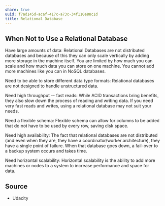 ```yaml
---
share: true
uuid: f7ad145d-acaf-417c-a73c-34f110e88c1d
title: Relational Database
---
```

## When Not to Use a Relational Database

Have large amounts of data: Relational Databases are not distributed databases and because of this they can only scale vertically by adding more storage in the machine itself. You are limited by how much you can scale and how much data you can store on one machine. You cannot add more machines like you can in NoSQL databases.

Need to be able to store different data type formats: Relational databases are not designed to handle unstructured data.

Need high throughput -- fast reads: While ACID transactions bring benefits, they also slow down the process of reading and writing data. If you need very fast reads and writes, using a relational database may not suit your needs.

Need a flexible schema: Flexible schema can allow for columns to be added that do not have to be used by every row, saving disk space.

Need high availability: The fact that relational databases are not distributed (and even when they are, they have a coordinator/worker architecture), they have a single point of failure. When that database goes down, a fail-over to a backup system occurs and takes time.

Need horizontal scalability: Horizontal scalability is the ability to add more machines or nodes to a system to increase performance and space for data.

## Source

* Udacity